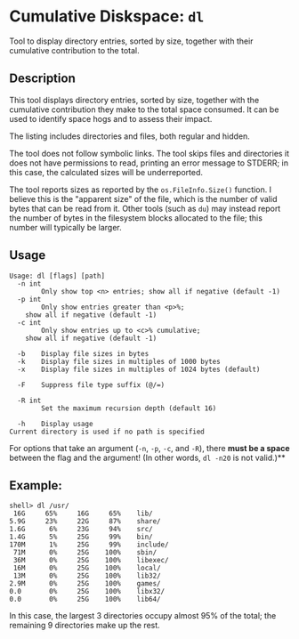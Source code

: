# Cumulative Diskspace: `dl`

Tool to display directory entries, sorted by size, together with their 
cumulative contribution to the total. 


## Description

This tool displays directory entries, sorted by size, together with the
cumulative contribution they make to the total space consumed. It can
be used to identify space hogs and to assess their impact.

The listing includes directories and files, both regular and hidden.

The tool does not follow symbolic links. The tool skips files and
directories it does not have permissions to read, printing an error
message to STDERR; in this case, the calculated sizes will be
underreported.

The tool reports sizes as reported by the `os.FileInfo.Size()`
function. I believe this is the "apparent size" of the file,
which is the number of valid bytes that can be read from it.
Other tools (such as `du`) may instead report the number of
bytes in the filesystem blocks allocated to the file; this
number will typically be larger.


## Usage 

```
Usage: dl [flags] [path]
  -n int
        Only show top <n> entries; show all if negative (default -1)
  -p int
        Only show entries greater than <p>%;
	show all if negative (default -1)
  -c int
        Only show entries up to <c>% cumulative;
	show all if negative (default -1)
	
  -b    Display file sizes in bytes
  -k    Display file sizes in multiples of 1000 bytes
  -x    Display file sizes in multiples of 1024 bytes (default)

  -F    Suppress file type suffix (@/=)

  -R int
        Set the maximum recursion depth (default 16)

  -h    Display usage
Current directory is used if no path is specified
```

For options that take an argument (`-n`, `-p`, `-c`, and `-R`),
there **must be a space** between the flag and the argument! (In other
words, `dl -n20` is not valid.)**


## Example:

```
shell> dl /usr/
 16G     65%     16G     65%    lib/
5.9G     23%     22G     87%    share/
1.6G      6%     23G     94%    src/
1.4G      5%     25G     99%    bin/
170M      1%     25G     99%    include/
 71M      0%     25G    100%    sbin/
 36M      0%     25G    100%    libexec/
 16M      0%     25G    100%    local/
 13M      0%     25G    100%    lib32/
2.9M      0%     25G    100%    games/
0.0       0%     25G    100%    libx32/
0.0       0%     25G    100%    lib64/
```

In this case, the largest 3 directories occupy almost 95% of the
total; the remaining 9 directories make up the rest.
